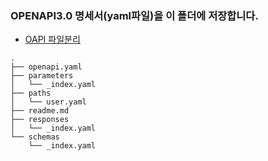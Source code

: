 ### OPENAPI3.0 명세서(yaml파일)을 이 폴더에 저장합니다.  

- [OAPI 파일분리](https://davidgarcia.dev/posts/how-to-split-open-api-spec-into-multiple-files/)

```
.
├── openapi.yaml
├── parameters
│   └── _index.yaml
├── paths
│   └── user.yaml
├── readme.md
├── responses
│   └── _index.yaml
└── schemas
    └── _index.yaml
```
